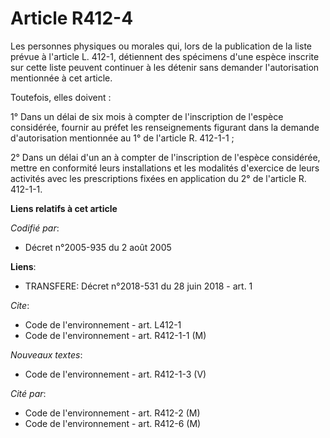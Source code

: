 # Article R412-4

Les personnes physiques ou morales qui, lors de la publication de la liste prévue à l'article L. 412-1, détiennent des
spécimens d'une espèce inscrite sur cette liste peuvent continuer à les détenir sans demander l'autorisation mentionnée à cet
article. 

Toutefois, elles doivent : 

1° Dans un délai de six mois à compter de l'inscription de l'espèce considérée, fournir au préfet les renseignements figurant
dans la demande d'autorisation mentionnée au 1° de l'article R. 412-1-1 ; 

2° Dans un délai d'un an à compter de l'inscription de l'espèce considérée, mettre en conformité leurs installations et les
modalités d'exercice de leurs activités avec les prescriptions fixées en application du 2° de l'article R. 412-1-1.

**Liens relatifs à cet article**

_Codifié par_:

  - Décret n°2005-935 du 2 août 2005

**Liens**:

  - TRANSFERE: Décret n°2018-531 du 28 juin 2018 - art. 1

_Cite_:

  - Code de l'environnement - art. L412-1
  - Code de l'environnement - art. R412-1-1 (M)

_Nouveaux textes_:

  - Code de l'environnement - art. R412-1-3 (V)

_Cité par_:

  - Code de l'environnement - art. R412-2 (M)
  - Code de l'environnement - art. R412-6 (M)
